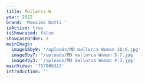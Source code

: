 ```yaml
---
title: Mallorca W
year: 2022
brand: 'Massimo Dutti '
isActive: true
isShowcased: false
showcaseOrder: 2
mainImage:
  image16by9: '/uploads/MD mallorca Woman 16:9.jpg'
  image5by7: '/uploads/MD mallorca Woman 5:7.jpg'
  image4by3: '/uploads/MD mallorca Woman 4:3.jpg'
mainVideo: '757986323'
introduction: ''
---
```


